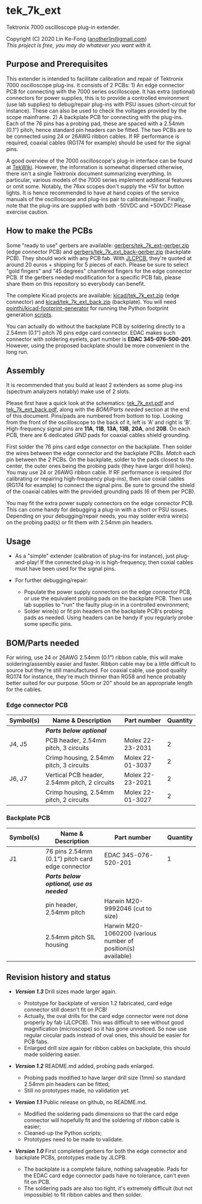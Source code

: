 # tek_7k_ext
Tektronix 7000 oscilloscope plug-in extender.

Copyright (C) 2020 Lin Ke-Fong (anotherlin@gmail.com)\
*This project is free, you may do whatever you want with it.*

## Purpose and Prerequisites

This extender is intended to facilitate calibration and repair of Tektronix 7000 oscilloscope plug-ins. 
It consists of 2 PCBs: 1) An edge connector PCB for connecting with the 7000 series oscilloscope. 
It has extra (optional) connectors for power supplies, this is to provide a controlled environment 
(use lab supplies) to debug/repair plug-ins with PSU issues (short-circuit for instance). These
can also be used to check the voltages provided by the scope mainframe. 2) A backplate PCB for connecting 
with the plug-ins. Each of the 76 pins has a probing pad, these are spaced with a 2.54mm (0.1") pitch,
hence standard pin headers can be fitted. The two PCBs are to be connected using 24 or 
26AWG ribbon cables. If RF performance is required, coaxial cables (RG174 for example) should be used for 
the signal pins.

A good overview of the 7000 oscilloscope's plug-in interface can be found at 
[TekWiki](http://w140.com/tekwiki/wiki/7000_Series_plug-in_interface). However, the information 
is somewhat dispersed otherwise, there isn't a single Tektronix document summarizing everything. 
In particular, various models of the 7000 series implement additional features or omit some. 
Notably, the 76xx scopes don't supply the +5V for button lights. It is hence recommended to have at hand 
copies of the service manuals of the oscilloscope and plug-ins pair to calibrate/repair. 
Finally, note that the plug-ins are supplied with both -50VDC and +50VDC! Please exercise caution.

## How to make the PCBs

Some "ready to use" gerbers are available: [gerbers/tek_7k_ext-gerber.zip](./gerbers/tek_7k_ext-gerber.zip) 
(edge connector PCB) and [gerbers/tek_7k_ext_back-gerber.zip](./gerbers/tek_7k_ext_back-gerber.zip) (backplate PCB). 
They should work with any PCB fab. With [JLCPCB](http://www.jlcpcb.com), they're quoted at around 20 euros + shipping 
for 5 pieces of each. Please be sure to select "gold fingers" and "45 degrees" chamfered fingers for the edge connector PCB. 
If the gerbers needed modification for a specific PCB fab, please share them on this repository so everybody can benefit.

The complete Kicad projects are available: [kicad/tek_7k_ext.zip](./kicad/tek_7k_ext.zip) (edge connector)
and [kicad/tek_7k_ext_back.zip](./kicad/tek_7k_ext_back.zip) (backplate).
You will need [pointhi/kicad-footprint-generator](http://github.com/pointhi/kicad-footprint-generator) 
for running the Python footprint generation [scripts](./scripts).

You can actually do without the backplate PCB by soldering directly to a 2.54mm (0.1") pitch 76 pins edge card connector.
EDAC makes such connector with soldering eyelets, part number is **EDAC 345-076-500-201**. However, using the proposed 
backplate should be more convenient in the long run.

## Assembly

It is recommended that you build at least 2 extenders as some plug-ins (spectrum analyzers notably) make use of 2 slots.

Please first have a quick look at the schematics: [tek_7k_ext.pdf](./tek_7k_ext.pdf) and [tek_7k_ext_back.pdf](./tek_7k_ext_back.pdf),
along with the *BOM/Parts needed* section at the end of this document. Pins/pads are numbered from bottom to top. Looking from the front 
of the oscilloscope to the back of it, left is 'A' and right is 'B'. High-frequency signal pins are **11A**, **11B**, **13A**, **13B**,
**20A**, and **20B**. On each PCB, there are 6 dedicated *GND* pads for coaxial cables shield grounding.

First solder the 76 pins card edge connector on the backplate. Then solder the wires between the edge connector and the backplate PCBs.
*Match* each pin between the 2 PCBs. On the backplate, solder to the pads closest to the center, the outer ones being the probing pads 
(they have larger drill holes). You may use 24 or 26AWG ribbon cable. If RF performance is required (for calibrating or repairing 
high-frequency plug-ins), then use coxial cables (RG174 for example) to connect the signal pins. Be sure to ground the shield of the 
coaxial cables with the provided grounding pads (6 of them per PCB).

You may fit the extra power supply connectors on the edge connector PCB. This can come handy for debugging a plug-in with a short or 
PSU issues. Depending on your debugging/repair needs, you may solder extra wire(s) on the probing pad(s) or fit them with 2.54mm pin
headers.

## Usage

* As a "simple" extender (calibration of plug-ins for instance), just plug-and-play! If the connected plug-in is high-frequency, then 
coxial cables must have been used for the signal pins.

* For further debugging/repair:
   - Populate the power supply connectors on the edge connector PCB, or use the equivalent probing pads on the backplate PCB. Then 
   use lab supplies to "run" the faulty plug-in in a controlled environment;
   - Solder wire(s) or fit pin headers on the backplate PCB's probing pads as needed. Using headers can be handy if you regularly 
   probe some specific pins.
      
## BOM/Parts needed

For wiring, use 24 or 26AWG 2.54mm (0.1") ribbon cable, this will make soldering/assembly easier and faster. Ribbon cable
may be a little difficult to source but they're still manufactured. For coaxial cable, use good quality RG174 for instance, 
they're much thinner than RG58 and hence probably better suited for our purpose. 50cm or 20" should be an appropriate length 
for the cables.

### Edge connector PCB

| Symbol(s) | Name & Description | Part number | Quantity |
| --- | --- | --- | --- |
| | **_Parts below optional_** | | | |
| J4, J5 | PCB header, 2.54mm pitch, 3 circuits | Molex 22-23-2031 | 2 | 
| | Crimp housing, 2.54mm pitch, 3 circuits | Molex 22-01-3037 | 2 | 
| J6, J7 | Vertical PCB header, 2.54mm pitch, 2 circuits | Molex 22-23-2021 | 2 |
| | Crimp housing, 2.54mm pitch, 2 circuits | Molex 22-01-3027 | 2 |

### Backplate PCB

| Symbol(s) | Name & Description | Part number | Quantity |
| --- | --- | --- | --- |
| J1 | 76 pins 2.54mm (0.1") pitch card edge connector | EDAC 345-076-520-201 | 1 |
| | **_Parts below optional, use as needed_** | | | |
|  | pin header, 2.54mm pitch | Harwin M20-9992046 (cut to size) |  |
|  | 2.54mm pitch SIL housing | Harwin M20-1060200 (various number of position(s) available) |  |

## Revision history and status

* **_Version 1.3_** Drill sizes made larger again.
  - Prototype for backplate of version 1.2 fabricated, card edge connector still doesn't fit on PCB! 
  - Actually, the oval drills for the card edge connector were not done properly by fab (JLCPCB). 
    This was difficult to see without good magnification (microscope) so it has gone unnoticed.
    So now use regular circular pads instead of oval ones, this should be easier for PCB fabs.
  - Enlarged drill size again for ribbon cables on backplate, this should made soldering easier.

* **_Version 1.2_** README.md added, probing pads enlarged.
  - Probing pads modified to have larger drill size (1mm) so standard 2.54mm pin headers can be fitted;
  - Still no prototypes made, no validation yet.

* **_Version 1.1_** Public release on github, no README.md. 
  - Modified the soldering pads dimensions so that the card edge connector will hopefully fit and the soldering of ribbon cable is easier;
  - Cleaned-up the Python scripts;
  - Prototypes need to be made to validate.

* **_Version 1.0_** First completed gerbers for both the edge connector and backplate PCBs, prototypes made by JLCPB.
  - The backplate is a complete failure, nothing salvageable. Pads for the EDAC card edge connector pads have no tolerance, can't even fit on PCB.
  - The soldering pads are also too tight, it's extremely difficult (but not impossible) to fit ribbon cables and then solder.
